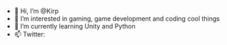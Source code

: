 - 👋 Hi, I’m @Kirp
- 👀 I’m interested in gaming, game development and coding cool things
- 🌱 I’m currently learning Unity and Python
- 📫 Twitter: 

<!---
Kirp/Kirp is a ✨ special ✨ repository because its `README.md` (this file) appears on your GitHub profile.
You can click the Preview link to take a look at your changes.
--->
